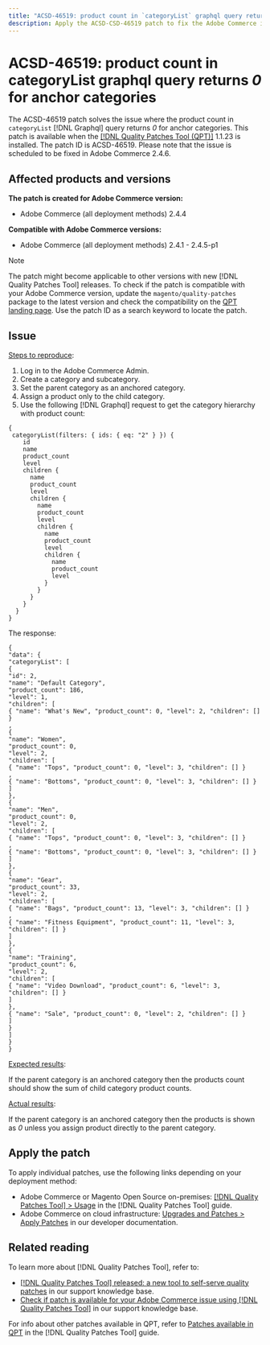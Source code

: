 ```yaml
---
title: "ACSD-46519: product count in `categoryList` graphql query returns _0_ for anchor categories"
description: Apply the ACSD-CSD-46519 patch to fix the Adobe Commerce issue where when we use `categoryList` Graphql method to get child categories it shows the `product_count` as 0 for parent categories.
---
```


# ACSD-46519: product count in categoryList graphql query returns _0_ for anchor categories

The ACSD-46519 patch solves the issue where the product count in `categoryList` [!DNL Graphql] query returns _0_ for anchor categories. This patch is available when the [[!DNL Quality Patches Tool (QPT)]](/help/announcements/adobe-commerce-announcements/magento-quality-patches-released-new-tool-to-self-serve-quality-patches.md) 1.1.23 is installed. The patch ID is ACSD-46519. Please note that the issue is scheduled to be fixed in Adobe Commerce 2.4.6. 

## Affected products and versions

**The patch is created for Adobe Commerce version:**
* Adobe Commerce (all deployment methods) 2.4.4

**Compatible with Adobe Commerce versions:**
* Adobe Commerce (all deployment methods) 2.4.1 - 2.4.5-p1

>[!NOTE]
>
>The patch might become applicable to other versions with new [!DNL Quality Patches Tool] releases. To check if the patch is compatible with your Adobe Commerce version, update the `magento/quality-patches` package to the latest version and check the compatibility on the [QPT landing page](https://experienceleague.adobe.com/tools/commerce-quality-patches/index.html). Use the patch ID as a search keyword to locate the patch.

## Issue

<u>Steps to reproduce</u>:

1. Log in to the Adobe Commerce Admin.
1. Create a category and subcategory.
1. Set the parent category as an anchored category.
1. Assign a product only to the child category.
1. Use the following [!DNL Graphql] request to get the category hierarchy with product count:

```
{
 categoryList(filters: { ids: { eq: "2" } }) {
    id
    name
    product_count
    level
    children {
      name
      product_count
      level
      children {
        name
        product_count
        level
        children {
          name
          product_count
          level
          children {
            name
            product_count
            level
          }
        }
      }
    }
  }
}
```

The response:

```
{
"data": {
"categoryList": [
{
"id": 2,
"name": "Default Category",
"product_count": 186,
"level": 1,
"children": [
{ "name": "What's New", "product_count": 0, "level": 2, "children": [] }
,
{
"name": "Women",
"product_count": 0,
"level": 2,
"children": [
{ "name": "Tops", "product_count": 0, "level": 3, "children": [] }
,
{ "name": "Bottoms", "product_count": 0, "level": 3, "children": [] }
]
},
{
"name": "Men",
"product_count": 0,
"level": 2,
"children": [
{ "name": "Tops", "product_count": 0, "level": 3, "children": [] }
,
{ "name": "Bottoms", "product_count": 0, "level": 3, "children": [] }
]
},
{
"name": "Gear",
"product_count": 33,
"level": 2,
"children": [
{ "name": "Bags", "product_count": 13, "level": 3, "children": [] }
,
{ "name": "Fitness Equipment", "product_count": 11, "level": 3, "children": [] }
]
},
{
"name": "Training",
"product_count": 6,
"level": 2,
"children": [
{ "name": "Video Download", "product_count": 6, "level": 3, "children": [] }
]
},
{ "name": "Sale", "product_count": 0, "level": 2, "children": [] }
]
}
]
}
}
```

<u>Expected results</u>:

If the parent category is an anchored category then the products count should show the sum of child category product counts.

<u>Actual results</u>:

If the parent category is an anchored category then the products is shown as _0_ unless you assign product directly to the parent category.

## Apply the patch

To apply individual patches, use the following links depending on your deployment method:

* Adobe Commerce or Magento Open Source on-premises: [[!DNL Quality Patches Tool] > Usage](https://experienceleague.adobe.com/docs/commerce-operations/tools/quality-patches-tool/usage.html) in the [!DNL Quality Patches Tool] guide.
* Adobe Commerce on cloud infrastructure: [Upgrades and Patches > Apply Patches](https://devdocs.magento.com/cloud/project/project-patch.html) in our developer documentation.

## Related reading

To learn more about [!DNL Quality Patches Tool], refer to:

* [[!DNL Quality Patches Tool] released: a new tool to self-serve quality patches](/help/announcements/adobe-commerce-announcements/magento-quality-patches-released-new-tool-to-self-serve-quality-patches.md) in our support knowledge base.
* [Check if patch is available for your Adobe Commerce issue using [!DNL Quality Patches Tool]](/help/support-tools/commerce-quality-patches/check-patch-for-magento-issue-with-magento-quality-patches.md) in our support knowledge base.

For info about other patches available in QPT, refer to [Patches available in QPT](https://experienceleague.adobe.com/tools/commerce-quality-patches/index.html) in the [!DNL Quality Patches Tool] guide.
